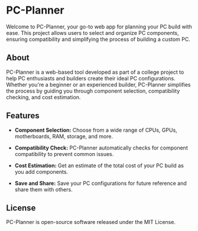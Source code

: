 # PC-Planner

Welcome to PC-Planner, your go-to web app for planning your PC build with ease. This project allows users to select and organize PC components, ensuring compatibility and simplifying the process of building a custom PC.


## About

PC-Planner is a web-based tool developed as part of a college project to help PC enthusiasts and builders create their ideal PC configurations. Whether you're a beginner or an experienced builder, PC-Planner simplifies the process by guiding you through component selection, compatibility checking, and cost estimation.

## Features

- **Component Selection:** Choose from a wide range of CPUs, GPUs, motherboards, RAM, storage, and more.

- **Compatibility Check:** PC-Planner automatically checks for component compatibility to prevent common issues.

- **Cost Estimation:** Get an estimate of the total cost of your PC build as you add components.

- **Save and Share:** Save your PC configurations for future reference and share them with others.

## License

PC-Planner is open-source software released under the MIT License.
